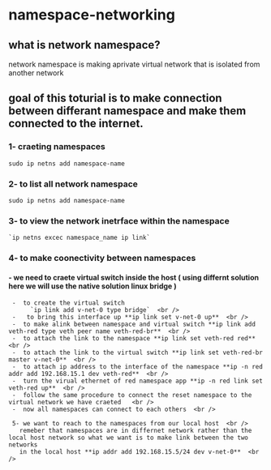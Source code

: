 # namespace-networking
## what is network namespace?
network namespace is making aprivate virtual network that is isolated from another network 
## goal of this toturial is to make connection between differant namespace and make them connected to the internet.
### 1- craeting namespaces <br />
   `sudo ip netns add namespace-name`

### 2- to list all network namespace  <br />
   `sudo ip netns add namespace-name`

### 3- to view the network inetrface within the namespace  <br />
    `ip netns excec namespace_name ip link` 

### 4- to make coonectivity between namespaces
  #### - we need to craete virtual switch inside the host ( using differnt solution here we will use the native solution linux bridge )
     -  to create the virtual switch
          `ip link add v-net-0 type bridge`  <br />
     -   to bring this interface up **ip link set v-net-0 up**  <br />
     -  to make alink between namespace and virtual switch **ip link add veth-red type veth peer name veth-red-br**  <br />
     -  to attach the link to the namespace **ip link set veth-red red**  <br />
     -  to attach the link to the virtual switch **ip link set veth-red-br master v-net-0**  <br />
     -  to attach ip address to the interface of the namespace **ip -n red addr add 192.168.15.1 dev veth-red**  <br />
     -  turn the virual ethernet of red namespace app **ip -n red link set veth-red up**  <br />
     -  follow the same procedure to connect the reset namespace to the virtual network we have craeted   <br />
     -  now all namespaces can connect to each others  <br />

     5- we want to reach to the namespaces from our local host  <br />
       remeber that namespaces are in differnet network rather than the local host network so what we want is to make link between the two networks
       in the local host **ip addr add 192.168.15.5/24 dev v-net-0**  <br />
     
